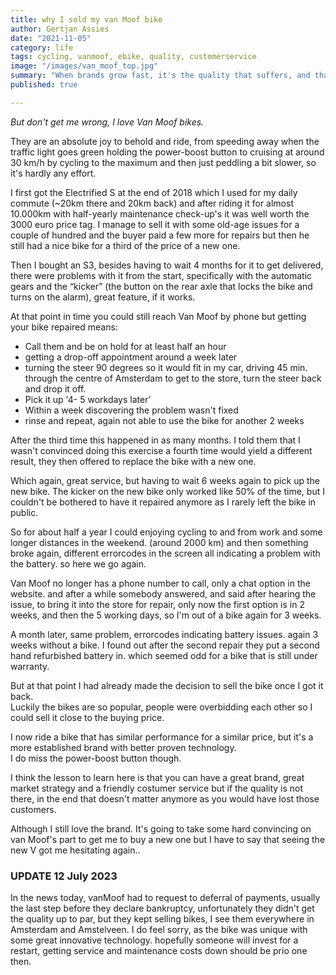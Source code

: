 ```yaml
---
title: why I sold my van Moof bike
author: Gertjan Assies
date: "2021-11-05"
category: life
tags: cycling, vanmoof, ebike, quality, customerservice
image: "/images/van_moof_top.jpg"
summary: "When brands grow fast, it's the quality that suffers, and that will cost you the customers that helped you grow in the first place."
published: true

---
```


_But don't get me wrong, I love Van Moof bikes._

They are an absolute joy to behold and ride, from speeding away when the traffic light goes green holding the power-boost button to cruising at around 30 km/h by cycling to the maximum and then just peddling a bit slower, so it's hardly any effort.

I first got the Electrified S at the end of 2018 which I used for my daily commute (~20km there and 20km back) and after riding it for almost 10.000km with half-yearly maintenance check-up's it was well worth the 3000 euro price tag. I manage to sell it with some old-age issues for a couple of hundred and the buyer paid a few more for repairs but then he still had a nice bike for a third of the price of a new one.

Then I bought an S3, besides having to wait 4 months for it to get delivered, there were problems with it from the start, specifically with the automatic gears and the “kicker” (the button on the rear axle that locks the bike and turns on the alarm), great feature, if it works.

At that point in time you could still reach Van Moof by phone but getting your bike repaired means:

* Call them and be on hold for at least half an hour
* getting a drop-off appointment around a week later
* turning the steer 90 degrees so it would fit in my car, driving 45 min. through the centre of Amsterdam to get to the store, turn the steer back and drop it off.
* Pick it up '4- 5 workdays later'
* Within a week discovering the problem wasn't fixed
* rinse and repeat, again not able to use the bike for another 2 weeks

After the third time this happened in as many months. I told them that I wasn't convinced doing this exercise a fourth time would yield a different result, they then offered to replace the bike with a new one.

Which again, great service, but having to wait 6 weeks again to pick up the new bike. The kicker on the new bike only worked like 50% of the time, but I couldn't be bothered to have it repaired anymore as I rarely left the bike in public.

So for about half a year I could enjoying cycling to and from work and some longer distances in the weekend. (around 2000 km) and then something broke again, different errorcodes in the screen all indicating a problem with the battery. so here we go again.

Van Moof no longer has a phone number to call, only a chat option in the website. and after a while somebody answered, and said after hearing the issue, to bring it into the store for repair, only now the first option is in 2 weeks, and then the 5 working days, so I'm out of a bike again for 3 weeks.

A month later, same problem, errorcodes indicating battery issues. again 3 weeks without a bike. I found out after the second repair they put a second hand refurbished battery in. which seemed odd for a bike that is still under warranty.

But at that point I had already made the decision to sell the bike once I got it back.  
Luckily the bikes are so popular, people were overbidding each other so I could sell it close to the buying price.

I now ride a bike that has similar performance for a similar price, but it's a more established brand with better proven technology.  
I do miss the power-boost button though.

I think the lesson to learn here is that you can have a great brand, great market strategy and a friendly costumer service but if the quality is not there, in the end that doesn't matter anymore as you would have lost those customers.

Although I still love the brand. It's going to take some hard convincing on van Moof's part to get me to buy a new one but I have to say that seeing the new V got me hesitating again..

### UPDATE 12 July 2023

In the news today, vanMoof had to request to deferral of payments, usually the last step before they declare bankruptcy, unfortunately they didn't get the quality up to par, but they kept selling bikes, I see them everywhere in Amsterdam and Amstelveen.
I do feel sorry, as the bike was unique with some great innovative technology. hopefully someone will invest for a restart, getting service and maintenance costs down should be prio one then.